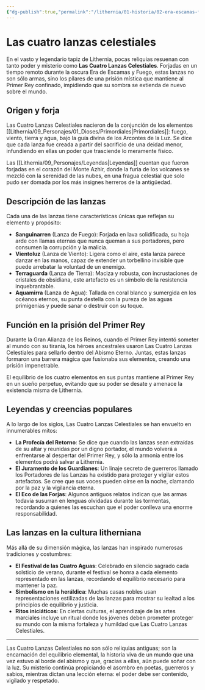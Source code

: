```yaml
---
{"dg-publish":true,"permalink":"/lithernia/01-historia/02-era-escamas-fuego/las-cuatro-lanzas-celestiales/","title":"Las Cuatro Lanzas Celestiales","tags":["lithernia","reliquia","arma","magia","prision_mistica"]}
---
```


# Las cuatro lanzas celestiales

En el vasto y legendario tapiz de Lithernia, pocas reliquias resuenan con tanto poder y misterio como **Las Cuatro Lanzas Celestiales**. Forjadas en un tiempo remoto durante la oscura Era de Escamas y Fuego, estas lanzas no son sólo armas, sino los pilares de una prisión mística que mantiene al Primer Rey confinado, impidiendo que su sombra se extienda de nuevo sobre el mundo.

## Origen y forja

Las Cuatro Lanzas Celestiales nacieron de la conjunción de los elementos [[Lithernia/09_Personajes/01_Dioses/Primordiales\|Primordiales]]: fuego, viento, tierra y agua, bajo la guía divina de los Arcontes de la Luz. Se dice que cada lanza fue creada a partir del sacrificio de una deidad menor, infundiendo en ellas un poder que trasciende lo meramente físico.

Las [[Lithernia/09_Personajes/Leyendas\|Leyendas]] cuentan que fueron forjadas en el corazón del Monte Azhir, donde la furia de los volcanes se mezcló con la serenidad de las nubes, en una fragua celestial que solo pudo ser domada por los más insignes herreros de la antigüedad.

## Descripción de las lanzas

Cada una de las lanzas tiene características únicas que reflejan su elemento y propósito:

- **Sanguinarren** (Lanza de Fuego): Forjada en lava solidificada, su hoja arde con llamas eternas que nunca queman a sus portadores, pero consumen la corrupción y la malicia.
- **Vientoluz** (Lanza de Viento): Ligera como el aire, esta lanza parece danzar en las manos, capaz de extender un torbellino invisible que puede arrebatar la voluntad de un enemigo.
- **Terraguarda** (Lanza de Tierra): Maciza y robusta, con incrustaciones de cristales de obsidiana, este artefacto es un símbolo de la resistencia inquebrantable.
- **Aquamirra** (Lanza de Agua): Tallada en coral blanco y sumergida en los océanos eternos, su punta destella con la pureza de las aguas primigenias y puede sanar o destruir con su toque.

## Función en la prisión del Primer Rey

Durante la Gran Alianza de los Reinos, cuando el Primer Rey intentó someter al mundo con su tiranía, los héroes ancestrales usaron Las Cuatro Lanzas Celestiales para sellarlo dentro del Abismo Eterno. Juntas, estas lanzas formaron una barrera mágica que fusionaba sus elementos, creando una prisión impenetrable.

El equilibrio de los cuatro elementos en sus puntas mantiene al Primer Rey en un sueño perpetuo, evitando que su poder se desate y amenace la existencia misma de Lithernia.

## Leyendas y creencias populares

A lo largo de los siglos, Las Cuatro Lanzas Celestiales se han envuelto en innumerables mitos:

- **La Profecía del Retorno**: Se dice que cuando las lanzas sean extraídas de su altar y reunidas por un digno portador, el mundo volverá a enfrentarse al despertar del Primer Rey, y sólo la armonía entre los elementos podrá salvar a Lithernia.
- **El Juramento de los Guardianes**: Un linaje secreto de guerreros llamado los Portadores de las Lanzas ha existido para proteger y vigilar estos artefactos. Se cree que sus voces pueden oírse en la noche, clamando por la paz y la vigilancia eterna.
- **El Eco de las Forjas**: Algunos antiguos relatos indican que las armas todavía susurran en lenguas olvidadas durante las tormentas, recordando a quienes las escuchan que el poder conlleva una enorme responsabilidad.

## Las lanzas en la cultura litherniana

Más allá de su dimensión mágica, las lanzas han inspirado numerosas tradiciones y costumbres:

- **El Festival de las Cuatro Aguas**: Celebrado en silencio sagrado cada solsticio de verano, durante el festival se honra a cada elemento representado en las lanzas, recordando el equilibrio necesario para mantener la paz.
- **Simbolismo en la heráldica**: Muchas casas nobles usan representaciones estilizadas de las lanzas para mostrar su lealtad a los principios de equilibrio y justicia.
- **Ritos iniciáticos**: En ciertas culturas, el aprendizaje de las artes marciales incluye un ritual donde los jóvenes deben prometer proteger su mundo con la misma fortaleza y humildad que Las Cuatro Lanzas Celestiales.

---

Las Cuatro Lanzas Celestiales no son sólo reliquias antiguas; son la encarnación del equilibrio elemental, la historia viva de un mundo que una vez estuvo al borde del abismo y que, gracias a ellas, aún puede soñar con la luz. Su misterio continúa propiciando el asombro en poetas, guerreros y sabios, mientras dictan una lección eterna: el poder debe ser contenido, vigilado y respetado.